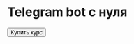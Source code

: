 <!DOCTYPE html>
<html lang="ru">
<head>
    <script src="https://telegram.org/js/telegram-web-app.js"></script>
    <meta charset="UTF-8">
</head>
<body>
    <h1>Telegram bot с нуля</h1>
    <button id="buy"> Купить курс</button>
    <script>
        const themeParams = window.Telegram.WebApp.themeParams;
        document.body.style.backgroundColor = themeParams.bg_color;
    </script>
</body>
</html>
